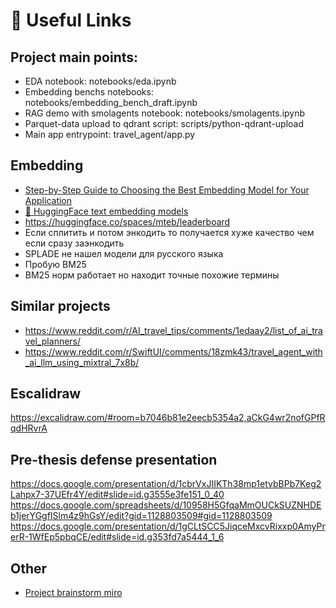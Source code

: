 # 🔗 Useful Links

## Project main points:
- EDA notebook: notebooks/eda.ipynb
- Embedding benchs notebooks: notebooks/embedding_bench_draft.ipynb
- RAG demo with smolagents notebook: notebooks/smolagents.ipynb
- Parquet-data upload to qdrant script: scripts/python-qdrant-upload
- Main app entrypoint: travel_agent/app.py

## Embedding

- [Step-by-Step Guide to Choosing the Best Embedding Model for Your Application](https://weaviate.io/blog/how-to-choose-an-embedding-model)
- [🤗 HuggingFace text embedding models](https://huggingface.co/models?pipeline_tag=text-embedding)
- https://huggingface.co/spaces/mteb/leaderboard
- Если сплитить и потом энкодить то получается хуже качество чем если сразу заэнкодить
- SPLADE не нашел модели для русского языка
- Пробую BM25
- BM25 норм работает но находит точные похожие термины

## Similar projects

- https://www.reddit.com/r/AI_travel_tips/comments/1edaay2/list_of_ai_travel_planners/
- https://www.reddit.com/r/SwiftUI/comments/18zmk43/travel_agent_with_ai_llm_using_mixtral_7x8b/

## Escalidraw

https://excalidraw.com/#room=b7046b81e2eecb5354a2,aCkG4wr2nofGPfRqdHRvrA

## Pre-thesis defense presentation

https://docs.google.com/presentation/d/1cbrVxJIIKTh38mp1etvbBPb7Keg2Lahpx7-37UEfr4Y/edit#slide=id.g3555e3fe151_0_40
https://docs.google.com/spreadsheets/d/10958H5GfqaMmOUCkSUZNHDEb1jerYGgfISlm4z9hGsY/edit?gid=1128803509#gid=1128803509
https://docs.google.com/presentation/d/1gCLtSCC5JiqceMxcvRixxp0AmyPrerR-1WfEp5pbqCE/edit#slide=id.g353fd7a5444_1_6

## Other

- [Project brainstorm miro](https://miro.com/app/board/uXjVLIzx3wg=/)
